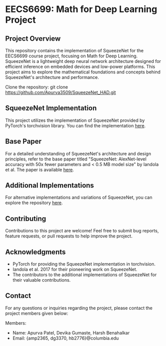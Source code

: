 # EECS6699: Math for Deep Learning Project 

## Project Overview
This repository contains the implementation of SqueezeNet for the EECS6699 course project, focusing on Math for Deep Learning. SqueezeNet is a lightweight deep neural network architecture designed for efficient inference on embedded devices and low-power platforms. This project aims to explore the mathematical foundations and concepts behind SqueezeNet's architecture and performance.

Clone the repository:
git clone https://github.com/Apurva3509/SqueezeNet_HAD.git

## SqueezeNet Implementation
This project utilizes the implementation of SqueezeNet provided by PyTorch's torchvision library. You can find the implementation [here](https://github.com/pytorch/vision/blob/main/torchvision/models/squeezenet.py).

## Base Paper
For a detailed understanding of SqueezeNet's architecture and design principles, refer to the base paper titled "SqueezeNet: AlexNet-level accuracy with 50x fewer parameters and < 0.5 MB model size" by Iandola et al. The paper is available [here](https://arxiv.org/pdf/1602.07360.pdf).

## Additional Implementations
For alternative implementations and variations of SqueezeNet, you can explore the repository [here](https://github.com/forresti/SqueezeNet/tree/master).

## Contributing
Contributions to this project are welcome! Feel free to submit bug reports, feature requests, or pull requests to help improve the project.


## Acknowledgments
- PyTorch for providing the SqueezeNet implementation in torchvision.
- Iandola et al. 2017 for their pioneering work on SqueezeNet.
- The contributors to the additional implementations of SqueezeNet for their valuable contributions.

## Contact
For any questions or inquiries regarding the project, please contact the project members given below:

Members:
- Name: Apurva Patel, Devika Gumaste, Harsh Benahalkar
- Email: {amp2365, dg3370, hb2776}@columbia.edu

